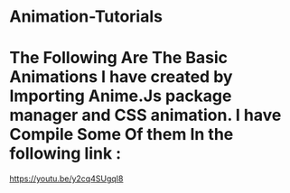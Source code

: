# Animation-Tutorials
# The Following Are The Basic Animations I have created by Importing Anime.Js package manager and CSS animation. I have Compile Some Of them In the following link : 
https://youtu.be/y2cq4SUgqI8
